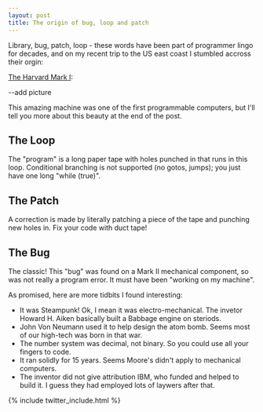 ```yaml
---
layout: post
title: The origin of bug, loop and patch
---
```


Library, bug, patch, loop - these words have been part of programmer lingo for decades, and on my recent trip to the US east coast I stumbled accross their orgin: 

[The Harvard Mark I](http://en.wikipedia.org/wiki/Harvard_Mark_I):

--add picture

This amazing machine was one of the first programmable computers, but I'll tell you more about this beauty at the end of the post.

## The Loop

The "program" is a long paper tape with holes punched in that runs in this loop. Conditional branching is not supported (no gotos, jumps); you just have one long "while (true)".

## The Patch

A correction is made by literally patching a piece of the tape and punching new holes in. Fix your code with duct tape!

## The Bug

The classic! This "bug" was found on a Mark II mechanical component, so was not really a program error. It must have been "working on my machine".

As promised, here are more tidbits I found interesting:

* It was Steampunk! Ok, I mean it was electro-mechanical. The invetor Howard H. Aiken basically built a Babbage engine on steriods. 
* John Von Neumann used it to help design the atom bomb. Seems most of our high-tech was born in that war.
* The number system was decimal, not binary. So you could use all your fingers to code.
* It ran solidly for 15 years. Seems Moore's didn't apply to mechanical computers.
* The inventor did not give attribution IBM, who funded and helped to build it. I guess they had employed lots of laywers after that.


{% include twitter_include.html %}
